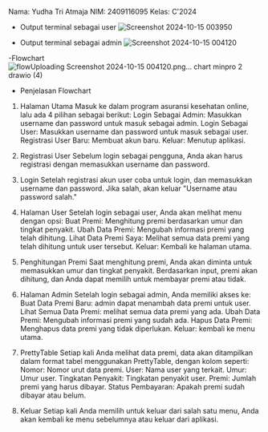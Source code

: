 Nama: Yudha Tri Atmaja 
NIM: 2409116095 
Kelas: C'2024

- Output terminal sebagai user
![Screenshot 2024-10-15 003950](https://github.com/user-attachments/assets/eac02b82-f70c-4cd1-82fc-08fef34537c8)

- Output terminal sebagai admin
![Screenshot 2024-10-15 004120](https://github.com/user-attachments/assets/9e970817-e357-49e4-b6dd-21ca2d50d88b)

-Flowchart 
![flow![Uploading Screenshot 2024-10-15 004120.png…]()
chart minpro 2 drawio (4)](https://github.com/user-attachments/assets/a30ec78a-df89-4685-8734-da7f51726b22)

- Penjelasan Flowchart
1)  Halaman Utama
Masuk ke dalam program asuransi kesehatan online, lalu ada 4 pilihan sebagai berikut:
Login Sebagai Admin: Masukkan username dan password untuk masuk sebagai admin.
Login Sebagai User: Masukkan username dan password untuk masuk sebagai user.
Registrasi User Baru: Membuat akun baru.
Keluar: Menutup aplikasi.

3) Registrasi User
Sebelum login sebagai pengguna, Anda akan harus registrasi dengan memasukkan username dan password.

4) Login
Setelah registrasi akun user coba untuk login, dan memasukkan username dan password. Jika salah, akan keluar "Username atau password salah."

5) Halaman User
Setelah login sebagai user, Anda akan melihat menu dengan opsi:
Buat Premi: Menghitung premi berdasarkan umur dan tingkat penyakit.
Ubah Data Premi: Mengubah informasi premi yang telah dihitung.
Lihat Data Premi Saya: Melihat semua data premi yang telah dihitung untuk user tersebut.
Keluar: Kembali ke halaman utama.

5) Penghitungan Premi
Saat menghitung premi, Anda akan diminta untuk memasukkan umur dan tingkat penyakit. Berdasarkan input, premi akan dihitung, dan Anda dapat memilih untuk membayar premi atau tidak.

6) Halaman Admin
Setelah login sebagai admin, Anda memiliki akses ke:
Buat Data Premi Baru: admin dapat menambah data premi untuk user.
Lihat Semua Data Premi: melihat semua data premi yang ada.
Ubah Data Premi: Mengubah informasi premi yang sudah ada.
Hapus Data Premi: Menghapus data premi yang tidak diperlukan.
Keluar: kembali ke menu utama.

7) PrettyTable
Setiap kali Anda melihat data premi, data akan ditampilkan dalam format tabel menggunakan PrettyTable, dengan kolom seperti:
Nomor: Nomor urut data premi.
User: Nama user yang terkait.
Umur: Umur user.
Tingkatan Penyakit: Tingkatan penyakit user.
Premi: Jumlah premi yang harus dibayar.
Status Pembayaran: Apakah premi sudah dibayar atau belum.

8) Keluar
Setiap kali Anda memilih untuk keluar dari salah satu menu, Anda akan kembali ke menu sebelumnya atau keluar dari aplikasi.
